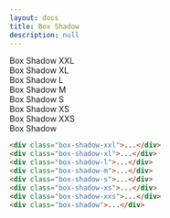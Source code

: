 ```yaml
---
layout: docs
title: Box Shadow
description: null
---
```


<div class="padding-xs margin-vertical-m box-shadow-xxl">Box Shadow XXL</div>
<div class="padding-xs margin-vertical-m box-shadow-xl">Box Shadow XL</div>
<div class="padding-xs margin-vertical-m box-shadow-l">Box Shadow L</div>
<div class="padding-xs margin-vertical-m box-shadow-m">Box Shadow M</div>
<div class="padding-xs margin-vertical-m box-shadow-s">Box Shadow S</div>
<div class="padding-xs margin-vertical-m box-shadow-xs">Box Shadow XS</div>
<div class="padding-xs margin-vertical-m box-shadow-xxs">Box Shadow XXS</div>
<div class="padding-xs margin-vertical-m box-shadow">Box Shadow</div>

```html
<div class="box-shadow-xxl">...</div>
<div class="box-shadow-xl">...</div>
<div class="box-shadow-l">...</div>
<div class="box-shadow-m">...</div>
<div class="box-shadow-s">...</div>
<div class="box-shadow-xs">...</div>
<div class="box-shadow-xxs">...</div>
<div class="box-shadow">...</div>
```

